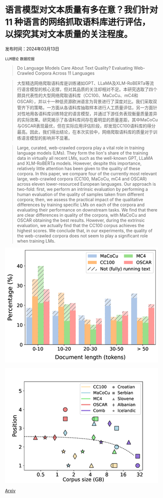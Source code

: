 # 语言模型对文本质量有多在意？我们针对 11 种语言的网络抓取语料库进行评估，以探究其对文本质量的关注程度。

发布时间：2024年03月13日

`LLM理论` `数据挖掘`

> Do Language Models Care About Text Quality? Evaluating Web-Crawled Corpora Across 11 Languages

> 大型精选网络爬取语料库是训练诸如GPT、LLaMA及XLM-RoBERTa等流行语言模型的核心支撑，但对其品质的关注却相对不足。本研究选取了四个颇具代表性的大型网络爬取语料库（CC100、MaCoCu、mC4和OSCAR），并以十一种低资源欧洲语言为背景进行了深度对比。我们采取双管齐下的策略，一方面从各语料库抽取样本进行人工质量评估，另一方面针对性地用各语料库训练特定的语言模型，并通过下游任务表现衡量质量差异的实际效果。研究揭示了各语料库间存在着明显的质量差距，其中MaCoCu与OSCAR表现最优，但在实际应用评估阶段，却发现CC100语料库的得分最高。因此，我们得出结论，在本次实验中，网络爬取语料库的质量对于训练语言模型的影响并不显著。

> Large, curated, web-crawled corpora play a vital role in training language models (LMs). They form the lion's share of the training data in virtually all recent LMs, such as the well-known GPT, LLaMA and XLM-RoBERTa models. However, despite this importance, relatively little attention has been given to the quality of these corpora. In this paper, we compare four of the currently most relevant large, web-crawled corpora (CC100, MaCoCu, mC4 and OSCAR) across eleven lower-resourced European languages. Our approach is two-fold: first, we perform an intrinsic evaluation by performing a human evaluation of the quality of samples taken from different corpora; then, we assess the practical impact of the qualitative differences by training specific LMs on each of the corpora and evaluating their performance on downstream tasks. We find that there are clear differences in quality of the corpora, with MaCoCu and OSCAR obtaining the best results. However, during the extrinsic evaluation, we actually find that the CC100 corpus achieves the highest scores. We conclude that, in our experiments, the quality of the web-crawled corpora does not seem to play a significant role when training LMs.

![语言模型对文本质量有多在意？我们针对 11 种语言的网络抓取语料库进行评估，以探究其对文本质量的关注程度。](../../../paper_images/2403.08693/x1.png)

![语言模型对文本质量有多在意？我们针对 11 种语言的网络抓取语料库进行评估，以探究其对文本质量的关注程度。](../../../paper_images/2403.08693/x2.png)

[Arxiv](https://arxiv.org/abs/2403.08693)